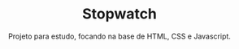 <h1 align="center">Stopwatch</h1>
<p align="center">
Projeto para estudo, focando na base de HTML, CSS e Javascript.
</p>

